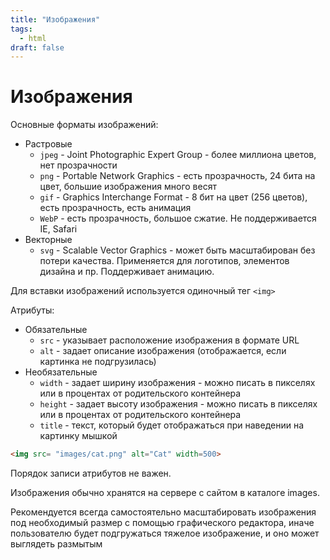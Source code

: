 ```yaml
---
title: "Изображения"
tags:
  - html
draft: false
---
```


# Изображения

Основные форматы изображений:

- Растровые
    - `jpeg` - Joint Photographic Expert Group - более миллиона цветов, нет прозрачности
    - `png` - Portable Network Graphics - есть прозрачность, 24 бита на цвет, большие изображения много весят
    - `gif` - Graphics Interchange Format - 8 бит на цвет (256 цветов), есть прозрачность, есть анимация
    - `WebP` - есть прозрачность, большое сжатие. Не поддерживается IE, Safari
- Векторные
    - `svg` - Scalable Vector Graphics - может быть масштабирован без потери качества. Применяется для логотипов, элементов дизайна и пр. Поддерживает анимацию.

Для вставки изображений используется одиночный тег `<img>`

Атрибуты:
- Обязательные
    - `src` - указывает расположение изображения в формате URL
    - `alt` - задает описание изображения (отображается, если картинка не подгрузилась)
- Необязательные
    - `width` - задает ширину изображения - можно писать в пикселях или в процентах от родительского контейнера
    - `height` - задает высоту изображения - можно писать в пикселях или в процентах от родительского контейнера
    - `title` - текст, который будет отображаться при наведении на картинку мышкой

```html
<img src= "images/cat.png" alt="Cat" width=500>
```

Порядок записи атрибутов не важен.

Изображения обычно хранятся на сервере с сайтом в каталоге images.

Рекомендуется всегда самостоятельно масштабировать изображения под необходимый размер с помощью графического редактора, иначе пользователю будет подгружаться тяжелое изображение, и оно может выглядеть размытым
